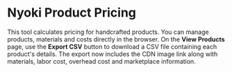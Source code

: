 # Nyoki Product Pricing

This tool calculates pricing for handcrafted products. You can manage products,
materials and costs directly in the browser. On the **View Products** page,
use the **Export CSV** button to download a CSV file containing each product's
details. The export now includes the CDN image link along with materials, labor
cost, overhead cost and marketplace information.
